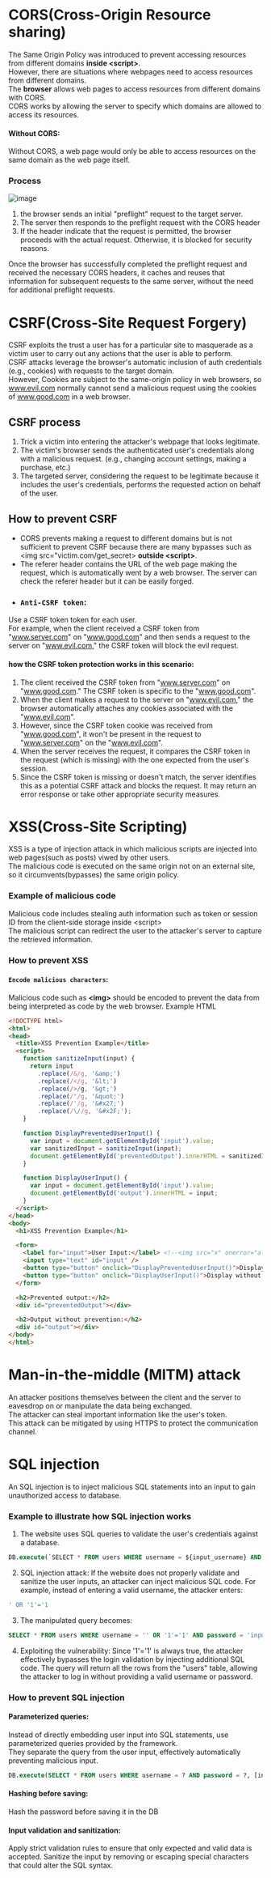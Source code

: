 # CORS(Cross-Origin Resource sharing)
The Same Origin Policy was introduced to prevent accessing resources from different domains **inside \<script>**.<br>
However, there are situations where webpages need to access resources from different domains.<br>
The **browser** allows web pages to access resources from different domains with CORS.<br>
CORS works by allowing the server to specify which domains are allowed to access its resources.<br>
#### Without CORS:
Without CORS, a web page would only be able to access resources on the same domain as the web page itself.<br>

### Process
![image](https://user-images.githubusercontent.com/67142421/183492714-17a6d283-1c28-4377-9a5b-0b3de112ec1a.png)
1. the browser sends an initial "preflight" request to the target server.
2. The server then responds to the preflight request with the CORS header
3. If the header indicate that the request is permitted, the browser proceeds with the actual request. Otherwise, it is blocked for security reasons.

Once the browser has successfully completed the preflight request and received the necessary CORS headers, it caches and reuses that information for subsequent requests to the same server, without the need for additional preflight requests.

# CSRF(Cross-Site Request Forgery)
CSRF exploits the trust a user has for a particular site to masquerade as a victim user to carry out any actions that the user is able to perform.<br>
CSRF attacks leverage the browser's automatic inclusion of auth credentials (e.g., cookies) with requests to the target domain.<br>
However, Cookies are subject to the same-origin policy in web browsers, so www.evil.com normally cannot send a malicious request using the cookies of www.good.com in a web browser.
## CSRF process
1. Trick a victim into entering the attacker's webpage that looks legitimate.
2. The victim's browser sends the authenticated user's credentials along with a malicious request. (e.g., changing account settings, making a purchase, etc.)
3. The targeted server, considering the request to be legitimate because it includes the user's credentials, performs the requested action on behalf of the user.
## How to prevent CSRF
- CORS prevents making a request to different domains but is not sufficient to prevent CSRF because there are many bypasses such as \<img src="victim.com/get_secret> **outside \<script>**.<br>
- The referer header contains the URL of the web page making the request, which is automatically went by a web browser. The server can check the referer header but it can be easily forged.
- ### `Anti-CSRF token`:
Use a CSRF token token for each user.<br>
For example, when the client received a CSRF token from "www.server.com" on "www.good.com" and then sends a request to the server on "www.evil.com," the CSRF token will block the evil request.<br>
#### how the CSRF token protection works in this scenario:
1. The client received the CSRF token from "www.server.com" on "www.good.com." The CSRF token is specific to the "www.good.com".
2. When the client makes a request to the server on "www.evil.com," the browser automatically attaches any cookies associated with the "www.evil.com".
3. However, since the CSRF token cookie was received from "www.good.com", it won't be present in the request to "www.server.com" on the "www.evil.com".
4. When the server receives the request, it compares the CSRF token in the request (which is missing) with the one expected from the user's session.
5. Since the CSRF token is missing or doesn't match, the server identifies this as a potential CSRF attack and blocks the request. It may return an error response or take other appropriate security measures.

# XSS(Cross-Site Scripting)
XSS is a type of injection attack in which malicious scripts are injected into web pages(such as posts) viwed by other users.<br>
The malicious code is executed on the same origin not on an external site, so it circumvents(bypasses) the same origin policy.<br>
### Example of malicious code
Malicious code includes stealing auth information such as token or session ID from the client-side storage inside \<script><br>
The malicious script can redirect the user to the attacker's server to capture the retrieved information.<br>

### How to prevent XSS
#### `Encode malicious characters`:
Malicious code such as **<**img**>** should be encoded to prevent the data from being interpreted as code by the web browser.
Example HTML
~~~html
<!DOCTYPE html>
<html>
<head>
  <title>XSS Prevention Example</title>
  <script>
    function sanitizeInput(input) {
      return input
        .replace(/&/g, '&amp;')
        .replace(/</g, '&lt;')
        .replace(/>/g, '&gt;')
        .replace(/"/g, '&quot;')
        .replace(/'/g, '&#x27;')
        .replace(/\//g, '&#x2F;');
    }

    function DisplayPreventedUserInput() {
      var input = document.getElementById('input').value;
      var sanitizedInput = sanitizeInput(input);
      document.getElementById('preventedOutput').innerHTML = sanitizedInput;
    }

    function DisplayUserInput() {
      var input = document.getElementById('input').value;
      document.getElementById('output').innerHTML = input;
    }
  </script>
</head>
<body>
  <h1>XSS Prevention Example</h1>

  <form>
    <label for="input">User Input:</label> <!--<img src="x" onerror="alert('XSS Attack!')">-->
    <input type="text" id="input" />
    <button type="button" onclick="DisplayPreventedUserInput()">Display</button>
    <button type="button" onclick="DisplayUserInput()">Display without prevention</button>
  </form>

  <h2>Prevented output:</h2>
  <div id="preventedOutput"></div>

  <h2>Output without prevention:</h2>
  <div id="output"></div>
</body>
</html>
~~~
  
# Man-in-the-middle (MITM) attack
An attacker positions themselves between the client and the server to eavesdrop on or manipulate the data being exchanged.<br>
The attacker can steal important information like the user's token.<br>
This attack can be mitigated by using HTTPS to protect the communication channel.<br>

# SQL injection
An SQL injection is to inject malicious SQL statements into an input to gain unauthorized access to database.
### Example to illustrate how SQL injection works
1. The website uses SQL queries to validate the user's credentials against a database.
~~~sql
DB.execute(`SELECT * FROM users WHERE username = ${input_username} AND password = ${input_password}`);
~~~
2. SQL injection attack:
If the website does not properly validate and sanitize the user inputs, an attacker can inject malicious SQL code. For example, instead of entering a valid username, the attacker enters:
~~~sql
' OR '1'='1
~~~
3. The manipulated query becomes:
~~~sql
SELECT * FROM users WHERE username = '' OR '1'='1' AND password = 'input_password';
~~~

4. Exploiting the vulnerability:
Since '1'='1' is always true, the attacker effectively bypasses the login validation by injecting additional SQL code. The query will return all the rows from the "users" table, allowing the attacker to log in without providing a valid username or password.

### How to prevent SQL injection
#### Parameterized queries:
Instead of directly embedding user input into SQL statements, use parameterized queries provided by the framework.<br>
They separate the query from the user input, effectively automatically preventing malicious input.<br>
~~~sql
DB.execute(SELECT * FROM users WHERE username = ? AND password = ?, [input_username, input_password]);
~~~
#### Hashing before saving:
Hash the password before saving it in the DB
#### Input validation and sanitization:
Apply strict validation rules to ensure that only expected and valid data is accepted. Sanitize the input by removing or escaping special characters that could alter the SQL syntax.
